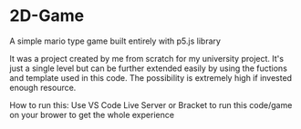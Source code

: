 # 2D-Game
 A simple mario type game built entirely with p5.js library
 
 
It was a project created by me from scratch for my university project. It's just a single level but can be further extended easily by using the fuctions and template used in this code. The possibility is extremely high if invested enough resource. 


How to run this:
Use VS Code Live Server or Bracket to run this code/game on your brower to get the whole experience

